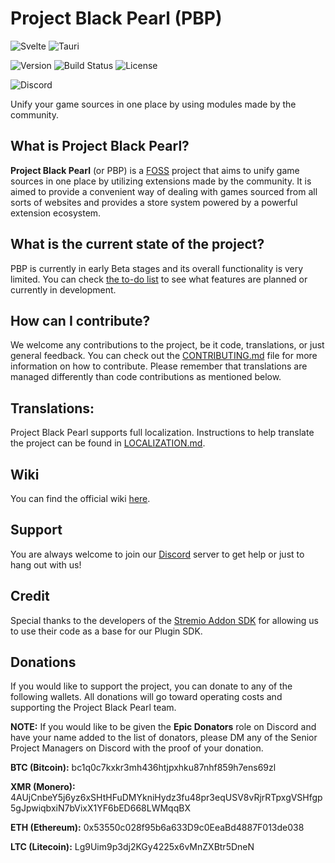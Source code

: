 # Project Black Pearl (PBP)

![Svelte](https://img.shields.io/badge/Svelte-4A4A55?style=for-the-badge&logo=svelte&logoColor=FF3E00 'Svelte') ![Tauri](https://img.shields.io/badge/Tauri-4A4A55?style=for-the-badge&logo=tauri&logoColor=00D1B2 'Tauri')

![Version](https://img.shields.io/badge/Version-0.3.0-blue?style=for-the-badge) ![Build Status](https://img.shields.io/badge/Status-Beta-green?style=for-the-badge) ![License](https://img.shields.io/badge/License-BSD--3--Clause-blue?style=for-the-badge)

![Discord](https://img.shields.io/discord/1031496547696914482?label=Discord&logo=discord&logoColor=white&style=for-the-badge)

Unify your game sources in one place by using modules made by the community.

## What is Project Black Pearl?

**Project Black Pearl** (or PBP) is a [FOSS](https://en.wikipedia.org/wiki/Free_and_open-source_software) project that aims to unify game sources in one place by utilizing extensions made by the community. It is aimed to provide a convenient way of dealing with games sourced from all sorts of websites and provides a store system powered by a powerful extension ecosystem.

## What is the current state of the project?

PBP is currently in early Beta stages and its overall functionality is very limited. You can check [the to-do list](https://github.com/orgs/ProjectBlackPearl/projects/3) to see what features are planned or currently in development.

## How can I contribute?

We welcome any contributions to the project, be it code, translations, or just general feedback. You can check out the [CONTRIBUTING.md](./CONTRIBUTING.md) file for more information on how to contribute.
Please remember that translations are managed differently than code contributions as mentioned below.

## Translations:

Project Black Pearl supports full localization. Instructions to help translate the project can be found in [LOCALIZATION.md](./LOCALIZATION.md).

## Wiki

You can find the official wiki [here](https://projectblackpearl.github.io/wiki/#/).

## Support

You are always welcome to join our [Discord](https://discord.gg/NMwySKFjQY) server to get help or just to hang out with us!

## Credit

Special thanks to the developers of the [Stremio Addon SDK](https://github.com/Stremio/stremio-addon-sdk) for allowing us to use their code as a base for our Plugin SDK.

## Donations

If you would like to support the project, you can donate to any of the following wallets. All donations will go toward operating costs and supporting the Project Black Pearl team.

**NOTE:** If you would like to be given the **Epic Donators** role on Discord and have your name added to the list of donators, please DM any of the Senior Project Managers on Discord with the proof of your donation.

**BTC (Bitcoin):** bc1q0c7kxkr3mh436htjpxhku87nhf859h7ens69zl

**XMR (Monero):** 4AUjCnbeY5j6yz6xSHtHFuDMYkniHydz3fu48pr3eqUSV8vRjrRTpxgVSHfgp5gJpwiqbxiN7bVixX1YF6bED668LWMqqBX

**ETH (Ethereum):** 0x53550c028f95b6a633D9c0EeaBd4887F013de038

**LTC (Litecoin):** Lg9Uim9p3dj2KGy4225x6vMnZXBtr5DneN
